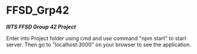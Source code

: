 # FFSD_Grp42
***IIITS FFSD Group 42 Project***

Enter into Project folder using cmd and use command "npm start" to start server.
Then go to "localhost:3000" on your browser to see the application.
